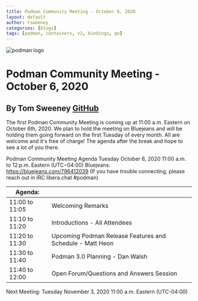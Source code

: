 ```yaml
---
title: Podman Community Meeting - October 6, 2020
layout: default
author: tsweeney
categories: [blogs]
tags: [podman, containers, v2, bindings, go]
---
```


![podman logo](../static/vectors/raw/podman.svg)

# Podman Community Meeting - October 6, 2020

## By Tom Sweeney [GitHub](https://github.com/TomSweeneyRedhat)

The first Podman Community Meeting is coming up at 11:00 a.m. Eastern on
October 6th, 2020. We plan to hold the meeting on Bluejeans and will be
holding them going forward on the first Tuesday of every month.
All are welcome and it's free of charge! The agenda after the break and
hope to see a lot of you there.

<!--truncate-->

Podman Community Meeting Agenda
Tuesday October 6, 2020
11:00 a.m. to 12:p.m. Eastern (UTC−04:00)
Bluejeans: https://bluejeans.com/796412039
(If you have trouble connecting, please reach out in IRC libera.chat #podman)

| Agenda:        |                                                           |
| -------------- | --------------------------------------------------------- |
| 11:00 to 11:05 | Welcoming Remarks                                         |
| 11:10 to 11:20 | Introductions - All Attendees                             |
| 11:20 to 11:30 | Upcoming Podman Release Features and Schedule - Matt Heon |
| 11:30 to 11:40 | Podman 3.0 Planning - Dan Walsh                           |
| 11:40 to 12:00 | Open Forum/Questions and Answers Session                  |

Next Meeting: Tuesday November 3, 2020 11:00 a.m. Eastern (UTC-04:00)
